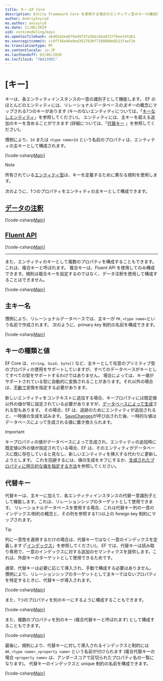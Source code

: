 ```yaml
---
title: キー-EF Core
description: Entity Framework Core を使用する場合のエンティティ型のキーの構成方法
author: AndriySvyryd
ms.author: ansvyryd
ms.date: 11/06/2019
uid: core/modeling/keys
ms.openlocfilehash: abd65a5ea079a49fd7a3bbc84a9337f6ee19fab1
ms.sourcegitcommit: cc0ff36e46e9ed3527638f7208000e8521faef2e
ms.translationtype: MT
ms.contentlocale: ja-JP
ms.lasthandoff: 03/06/2020
ms.locfileid: "78413991"
---
```

# <a name="keys"></a>[キー]

キーは、各エンティティインスタンスの一意の識別子として機能します。 EF のほとんどのエンティティには、リレーショナルデータベースの*主キー*の概念にマップされる1つのキーがあります (キーのないエンティティについては、「[キーなしエンティティ](xref:core/modeling/keyless-entity-types)」を参照してください)。 エンティティには、主キーを超える追加のキーを含めることができます (詳細については、「[代替キー](#alternate-keys) 」を参照してください)。

慣例により、`Id` または `<type name>Id` という名前のプロパティは、エンティティの主キーとして構成されます。

[!code-csharp[Main](../../../samples/core/Modeling/Conventions/KeyId.cs?name=KeyId&highlight=3,11)]

> [!NOTE]
> 所有されている[エンティティ型](xref:core/modeling/owned-entities)は、キーを定義するために異なる規則を使用します。

次のように、1つのプロパティをエンティティの主キーとして構成できます。

## <a name="data-annotations"></a>[データの注釈](#tab/data-annotations)

[!code-csharp[Main](../../../samples/core/Modeling/DataAnnotations/KeySingle.cs?name=KeySingle&highlight=3)]

## <a name="fluent-api"></a>[Fluent API](#tab/fluent-api)

[!code-csharp[Main](../../../samples/core/Modeling/FluentAPI/KeySingle.cs?name=KeySingle&highlight=4)]

***

また、エンティティのキーとして複数のプロパティを構成することもできます。これは、複合キーと呼ばれます。 複合キーは、Fluent API を使用してのみ構成できます。規則は複合キーを設定するのではなく、データ注釈を使用して構成することはできません。

[!code-csharp[Main](../../../samples/core/Modeling/FluentAPI/KeyComposite.cs?name=KeyComposite&highlight=4)]

## <a name="primary-key-name"></a>主キー名

慣例により、リレーショナルデータベースでは、主キーが `PK_<type name>`という名前で作成されます。 次のように、primary key 制約の名前を構成できます。

[!code-csharp[Main](../../../samples/core/Modeling/FluentAPI/KeyName.cs?name=KeyName&highlight=5)]

## <a name="key-types-and-values"></a>キーの種類と値

EF Core は、`string`、`Guid`、`byte[]` など、主キーとして任意のプリミティブ型のプロパティの使用をサポートしていますが、すべてのデータベースがキーとしてすべての型をサポートするわけではありません。 場合によっては、キー値がサポートされている型に自動的に変換されることがあります。それ以外の場合は、[手動で](xref:core/modeling/value-conversions)変換を指定する必要があります。

新しいエンティティをコンテキストに追加する場合、キープロパティには既定値以外の値が常に設定されている必要がありますが、[データベースによって生成](xref:core/modeling/generated-properties)される型もあります。 その場合、EF は、追跡のためにエンティティが追加されると、一時値の生成を試みます。 [SaveChanges](/dotnet/api/Microsoft.EntityFrameworkCore.DbContext.SaveChanges)が呼び出された後、一時的な値はデータベースによって生成される値に置き換えられます。

> [!Important]
> キープロパティの値がデータベースによって生成され、エンティティの追加時に既定値以外の値が指定されている場合、EF は、そのエンティティがデータベースに既に存在していると見なし、新しいエンティティを挿入する代わりに更新しようとします。 これを回避するには、値の生成をオフにするか、[生成されたプロパティに明示的な値を指定する方法](../saving/explicit-values-generated-properties.md)を参照してください。

## <a name="alternate-keys"></a>代替キー

代替キーは、主キーに加えて、各エンティティインスタンスの代替一意識別子として機能します。これは、リレーションシップのターゲットとして使用できます。 リレーショナルデータベースを使用する場合、これは代替キー列の一意のインデックス/制約の概念と、その列を参照する1つ以上の foreign key 制約にマップされます。

> [!TIP]
> 列に一意性を適用するだけの場合は、代替キーではなく一意のインデックスを定義します (「[インデックス](indexes.md)」を参照してください)。 EF では、代替キーは読み取り専用で、一意のインデックスに対する追加のセマンティクスを提供します。これは、外部キーのターゲットとして使用できるためです。

通常、代替キーは必要に応じて導入され、手動で構成する必要はありません。 慣例により、リレーションシップのターゲットとして主キーではないプロパティを特定するときに、代替キーが導入されます。

[!code-csharp[Main](../../../samples/core/Modeling/Conventions/AlternateKey.cs?name=AlternateKey&highlight=12)]

また、1つのプロパティを別のキーにするように構成することもできます。

[!code-csharp[Main](../../../samples/core/Modeling/FluentAPI/AlternateKeySingle.cs?name=AlternateKeySingle&highlight=4)]

また、複数のプロパティを別のキー (複合代替キーと呼ばれます) として構成することもできます。

[!code-csharp[Main](../../../samples/core/Modeling/FluentAPI/AlternateKeyComposite.cs?name=AlternateKeyComposite&highlight=4)]

最後に、規則により、代替キーに対して導入されるインデックスと制約には `AK_<type name>_<property name>` という名前が付けられます (複合代替キーの場合 `<property name>` は、アンダースコアで区切られたプロパティ名の一覧になります)。 代替キーのインデックスと unique 制約の名前を構成できます。

[!code-csharp[Main](../../../samples/core/Modeling/FluentAPI/AlternateKeyName.cs?name=AlternateKeyName&highlight=5)]
